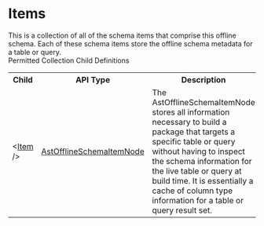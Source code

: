# Items

<div class="LanguageSummary"><div class ="SummaryItem">This is a collection of all of the schema items that comprise this offline schema.  Each of these schema items store the offline schema metadata for a table or query.</div></div><div class="SchemaBindingGroup"><div class="SchemaBindingGroupHeader">Permitted Collection Child Definitions</div><table id="SchemaBindingList" class="SchemaBindingList"><tbody><tr><th class="SchemaBindingNameColumnHeader">Child</th><th class="SchemaBindingTypeColumnHeader">API Type</th><th class="SchemaBindingSummaryColumnHeader">Description</th></tr><tr class="cd0"><td class="SchemaBindingName"><span class="punc">&lt;</span><a href=Varigence.Languages.Biml.Metadata.AstOfflineSchemaItemNode.html">Item</a><span class="punc"> /&gt;</span></td><td class="SchemaBindingType"><a href="../api-reference/Varigence.Languages.Biml.Metadata.AstOfflineSchemaItemNode.html">AstOfflineSchemaItemNode</a></td><td class="SchemaBindingSummary">The AstOfflineSchemaItemNode stores all information necessary to build a package that targets a specific table or query without having to inspect the schema information for the live table or query at build time.  It is essentially a cache of column type information for a table or query result set.</td></tr></tbody></table></div>